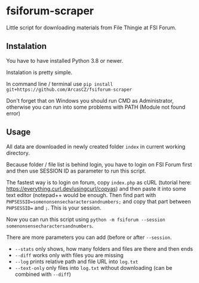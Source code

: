 # fsiforum-scraper
Little script for downloading materials from File Thingie at FSI Forum.

## Instalation
You have to have installed Python 3.8 or newer. 

Instalation is pretty simple.

In command line / terminal use `pip install git+https://github.com/ArcasCZ/fsiforum-scraper`

Don't forget that on Windows you should run CMD as Administrator, otherwise you can run into some problems with PATH (Module not found error)

## Usage

All data are downloaded in newly created folder `index` in current working directory.

Because folder / file list is behind login, you have to login on FSI Forum first and then use SESSION ID as parameter to run this script. 

The fastest way is to login on forum, copy `index.php` as cURL (tutorial here: https://everything.curl.dev/usingcurl/copyas) and then paste it into some text editor (notepad++ would be enough. Then find part with `PHPSESSID=somenonsensecharactersandnumbers;` and copy that part between `PHPSESSID=` and `;`. This is your session.

Now you can run this script using `python -m fsiforum --session somenonsensecharactersandnumbers`.

There are more parameters you can add (before or after `--session`.

 - `--stats` only shows, how many folders and files are there and then ends
 - `--diff` works only with files you are missing
 - `--log` prints relative path and file URL into `log.txt`
 - `--text-only` only files into `log.txt` without downloading (can be combined with `--diff`)